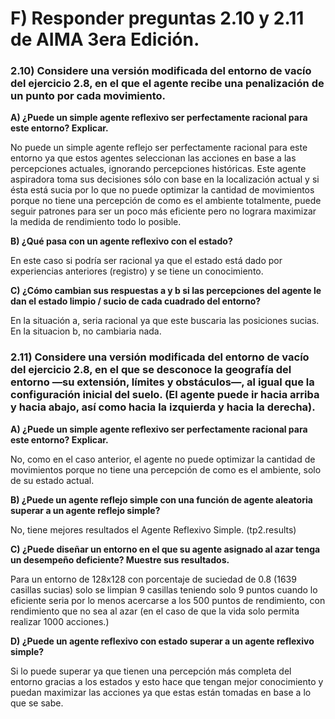 # F) Responder preguntas 2.10 y 2.11 de AIMA 3era Edición.
### 2.10) Considere una versión modificada del entorno de vacío del ejercicio 2.8, en el que el agente recibe una penalización de un punto por cada movimiento.
**A) ¿Puede un simple agente reflexivo ser perfectamente racional para este entorno? Explicar.**

No puede un simple agente reflejo ser perfectamente racional para este entorno ya que estos agentes seleccionan las acciones en base a las percepciones actuales, ignorando percepciones históricas. Este agente aspiradora toma sus decisiones sólo con base en la localización actual y si ésta está sucia por lo que no puede optimizar la cantidad de movimientos porque no tiene una percepción de como es el ambiente totalmente, puede seguir patrones para ser un poco más eficiente pero no lograra maximizar la medida de rendimiento todo lo posible.

**B) ¿Qué pasa con un agente reflexivo con el estado?** 

En este caso si podría ser racional ya que el estado está dado por experiencias anteriores (registro) y se tiene un conocimiento. 

**C) ¿Cómo cambian sus respuestas a y b si las percepciones del agente le dan el estado limpio / sucio de cada cuadrado del entorno?**

En la situación a, seria racional ya que este buscaria las posiciones sucias. En la situacion b, no cambiaria nada.

### 2.11) Considere una versión modificada del entorno de vacío del ejercicio 2.8, en el que se desconoce la geografía del entorno —su extensión, límites y obstáculos—, al igual que la configuración inicial del suelo. (El agente puede ir hacia arriba y hacia abajo, así como hacia la izquierda y hacia la derecha).

**A) ¿Puede un simple agente reflexivo ser perfectamente racional para este entorno? Explicar.**

No, como en el caso anterior, el agente no puede optimizar la cantidad de movimientos porque no tiene una percepción de como es el ambiente, solo de su estado actual.

**B) ¿Puede un agente reflejo simple con una función de agente aleatoria superar a un agente reflejo simple?**

No, tiene mejores resultados el Agente Reflexivo Simple. (tp2.results)

**C) ¿Puede diseñar un entorno en el que su agente asignado al azar tenga un desempeño deficiente? Muestre sus resultados.**

Para un entorno de 128x128 con porcentaje de suciedad de 0.8 (1639 casillas sucias) solo se limpian 9 casillas teniendo solo 9 puntos cuando lo eficiente seria por lo menos acercarse a los 500 puntos de rendimiento, con rendimiento que no sea al azar (en el caso de que la vida solo permita realizar 1000 acciones.) 

**D) ¿Puede un agente reflexivo con estado superar a un agente reflexivo simple?**

Si lo puede superar ya que tienen una percepción más completa del entorno gracias a los estados y esto hace que tengan mejor conocimiento y puedan maximizar las acciones ya que estas están tomadas en base a lo que se sabe.
